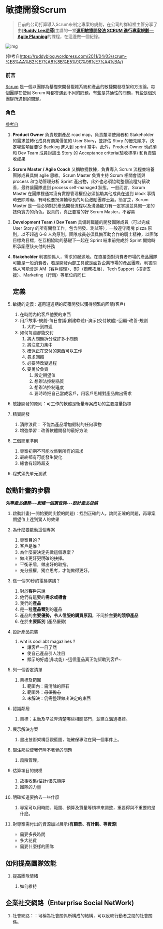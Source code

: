 # 敏捷開發Scrum	

> 目前的公司打算導入Scrum來制定專案的規劃，在公司的群組裡主管分享了由[[**Ruddy Lee老師**](https://ruddyblog.wordpress.com/tag/scrum/)]主講的一堂[**運用敏捷開發法 SCRUM 進行專案規劃 — Agile Planning**](https://channel9.msdn.com/Events/TechDays/Techdays-Taiwan-2013/DEV204)的課程，在這邊做一個紀錄。



![img](https://cdn-images-1.medium.com/max/1600/1*-0anyszTUJT1IaDGRjqwqg.png)

(參考自<https://ruddyblog.wordpress.com/2011/04/03/scrum-%E8%AA%B2%E7%A8%8B%E5%9C%96%E7%A4%BA/>)

### **前言**

[Scrum](https://zh.wikipedia.org/wiki/Scrum) 是一個以團隊為基礎來開發複雜系統和產品的敏捷開發框架和方法論。每個團隊在使用 Scrum 時都會遇到不同的問題，有些是共通性的問題，有些是個別團隊所遇到的問題。

### 角色

[參考自](https://blog.techbridge.cc/2019/01/05/hello-i-am-a-scrum-master/)

1. **Product Owner**
   負責規劃產品 road map，負責釐清使用者和 Stakeholder 的需求並轉化成具有商業價值的 User Story，並評估 Story 的優先順序，決定哪些項目要從 Backlog 進入到 sprint 當中。此外，Product Owner 也必須和 Dev Team 成員討論出 Story 的 Acceptance criteria(驗收標準) 和負責驗收成果

2. **Scrum Master / Agile Coach**
   又稱敏捷教練，負責導入 Scrum 流程並培養團隊成員具備 agile 思維。Scrum Master 負責主持 Scrum 相關會議與 process 和協助管理分析 Sprint 產出物，此外也必須協助整個流程持續改善，最終讓團隊達到 process self-managed 狀態。一般而言，Scrum Master 在團隊裡通常沒有實際管理權但必須協助其他成員在遇到 block 事情時去除障礙，有時也要扮演輔導長的角色激勵團隊士氣。簡言之，Scrum Master 是一個必須對於產品開發流程以及溝通能力有一定掌握並具備一定的技術實力的角色。說真的，真正要當的好 Scrum Master，不容易

3. **Development Team / Dev Team**
   具備跨職能的開發團隊成員（可以完成 User Story 的所有開發工作，包含開發、測試等），一般遵守兩塊 pizza 原則，以不超過 6–8 人為原則。團隊成員必須具備互助合作的騎士精神，以團隊目標為目標，在互相協助的基礎下一起在 Sprint 結束前完成於 Sprint 開始時所承諾應該交付的任務

4. **Stakeholder**
   利害關係人，需求的起源地。在直接面對消費者市場的產品團隊可能是一般消費者，若是開發內部工具或是面對企業市場的產品團隊，利害關係人可能會是 AM（客戶經理）、BD（商務拓展）、Tech Support（技術支援）、Marketing（行銷）等單位的同仁

   

   ## 定義

1. 敏捷的定義 : 運用短週期的反覆開發以獲得頻繁的回饋(客戶)
   1. 在時間內給客戶他要的東西
   2. 用戶故事-規劃-每日會議(創建軟體)-演示(交付軟體)-回顧-改善-規劃
      1. 大約一到四週
   3. 如何每週都能交付
      1. 將大問題拆分成許多小問題
      2. 將注意力集中
      3. 確保正在交付的東西可以工作
      4. 尋求回饋
      5. 必要時改變過程
      6. 要勇於負責
         1. 設定期望值
         2. 想辦法控制品質
         3. 想辦法控制進度
         4. 要時時把自己當成客戶，用客戶思維對產品做出需求
2. 敏捷開發的原則：可工作的軟體是衡量專案成功的主要度量指標
3. 精實開發
   1. 消除浪費： 不能為產品增加假制的任何事物
   2. 增強學習：改善軟體開發的最好方法
4. 三個簡單準則
   1. 專案初期不可能收集到所有的需求
   2. 最終都有可能發生變化
   3. 總會有超時超支
5. 程式須先單元測試



## 啟動計畫的步驟

***列舉產品優勢---創建一個廣告詞---設計產品包裝***

1.  啟動計畫(一開始要問尖銳的問題)：找到正確的人，詢問正確的問題，再專案期望值上達到驚人的效果

   1. 為什麼要啟動這個專案

      1. 專案目的？
      2. 客戶是誰？
      3. 為什麼要決定先做這個專案？

      * 做出更好更明確的抉擇。
      * 平衡矛盾，做出好的取捨。
      * 充分授權，獨立思考，才能做得更好。

2. 做一個30秒的電梯演講？

   1. 對於**客戶**來說
   2. 他們有這要的**需求或機會**
   3. 我們的**產品**
   4. 是一種**產品類別**的產品
   5. 產品的**主要優勢，令人信服的購買原因**，不同於**主要的競爭產品**
   6. 在於**主要區別** (產品優勢)

3. 設計產品包裝

   1. wht is cool abt magazines ?
      * 讓客戶一目了然
      * 使自己產品引人注目
      * 顯示的好處(非功能) ~這個產品真正能幫助到客戶~

4. 列一個否定清單

   1. 目標及範圍
      1. 範圍內：需清除的巨石
      2. 範圍外：~~毋須擔心~~
      3. 未解決：仍需整理做出決定的東西

5. 認識鄰居

   1. 目標：主動及早並弄清楚哪些相關部門，並建立溝通橋樑。

6. 展示解決方案

   1. 畫出技術架構巨觀藍圖，能確保專注在同一個事件上。

7. 關注那些使我們睡不著覺的問題

   1. 風險管理。

8. 估算項目的規模

   1. 故事收集/估計/優先順序
   2. 團隊的力量

9. 明確知道要捨去一些什麼

   1. 專案可以用時間、範圍、預算及質量等槓桿來調整，重要得與不重要的是什麼。

10. 對專案需付出的資源加以展示(**有願景、有計劃、等資源**)

    * 需要多長時間
    * 多大花費
    * 需要什麼樣的團隊

## 如何提高團隊效能

1. 提高團隊情緒

   1. 如何維持
## 企業社交網路（Enterprise Social NetWork)

1. 社會網路：：可稱為社會關係所構成的結構，可以反映行動者之間的社會關係。
